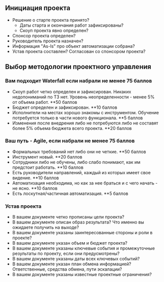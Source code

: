 ## Инициация проекта
- Решение о старте проекта принято?
	- Даты старта и окончания работ зафиксированы?
	- Скоуп проекта явно определен?
- Спонсор проекта определен?
- Руководитель проекта назначен?
- Информация "As-Is" про объект автоматизации собрана?
- Устав проекта составлен? Согласован со спонсором проекта?
## Выбор методологии проектного управления
### Вам подходит Waterfall если набрали не менее 75 баллов
- Скоуп работ четко определен и зафиксирован. Никаких недопониманий по ТЗ нет. Уровень неопределенности - менее 5% от объема работ. **50 баллов
- Бюджет определен и зафиксирован. **10 баллов
- Исполнители на местах хорошо знакомы с инструментом. Обучение потребуется только в части нового функционала. **5 баллов
- Изменения после внедрения либо не потребуются либо не составят более 5% объема бюджета всего проекта. **20 баллов
### Ваш путь - Agile, если набрали не менее 75 баллов
- Формальных требований нет либо они не четкие. **50 баллов
- Инструмент новый. **20 баллов
- Сотрудники либо не обучены, либо слабо понимают, как им предстоит работать. **10 баллов
- Есть руководители направлений, каждый из которых имеет свое видение. **10 баллов
- Автоматизация необходима, но как за нее браться и с чего начать - не ясно. **10 баллов
- Есть лоскутная/частичная автоматизация. **5 баллов

### Устав проекта
- В вашем документе четко прописаны цели проекта?
- В вашем документе описан образ результата? Что именно вы ожидаете получить на выходе?
- В вашем документе указаны заинтересованные стороны и роли в проекте?
- В вашем документе указан объем и бюджет проекта?
- В вашем документе указаны ключевые события и промежуточные результаты по проекту, если они предусмотрены?
- В вашем документе указаны даты всех ключевых событий?
- В вашем документе указан план обмена информацией? Ответственные, средства обмена, пути эскалации?
- В вашем документе указаны известные проектные ограничения?